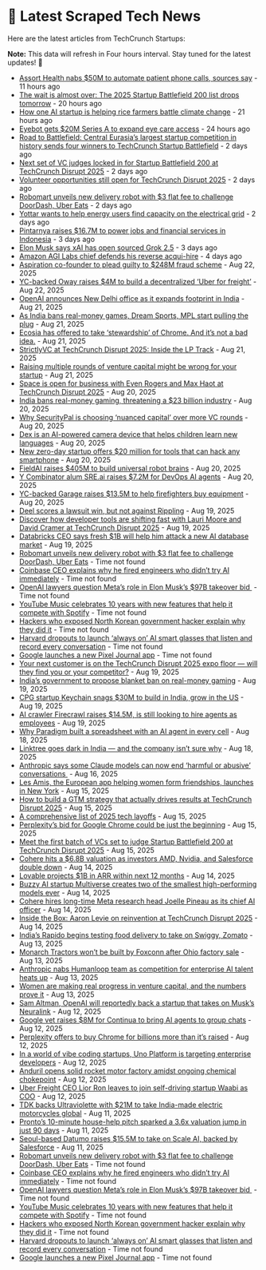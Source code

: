 
# 📰 Latest Scraped Tech News

Here are the latest articles from TechCrunch Startups:

**Note:** This data will refresh in Four hours interval. Stay tuned for the latest updates! 🔄
- [Assort Health nabs $50M to automate patient phone calls, sources say](https://techcrunch.com/2025/08/26/assort-health-nabs-50m-to-automate-patient-phone-calls-sources-say/) - 11 hours ago
- [The wait is almost over: The 2025 Startup Battlefield 200 list drops tomorrow](https://techcrunch.com/2025/08/26/the-wait-is-almost-over-the-2025-startup-battlefield-200-list-drops-tomorrow/) - 20 hours ago
- [How one AI startup is helping rice farmers battle climate change](https://techcrunch.com/2025/08/26/how-one-ai-startup-is-helping-rice-farmers-battle-climate-change/) - 21 hours ago
- [Eyebot gets $20M Series A to expand eye care access](https://techcrunch.com/2025/08/26/eyebot-gets-20m-series-a-to-boost-to-expand-eye-care-access/) - 24 hours ago
- [Road to Battlefield: Central Eurasia’s largest startup competition in history sends four winners to TechCrunch Startup Battlefield](https://techcrunch.com/2025/08/25/road-to-battlefield-central-eurasias-largest-startup-competition-in-history-sends-four-winners-to-techcrunch-startup-battlefield/) - 2 days ago
- [Next set of VC judges locked in for Startup Battlefield 200 at TechCrunch Disrupt 2025](https://techcrunch.com/2025/08/25/next-batch-of-startup-battlefield-200-judges-revealed/) - 2 days ago
- [Volunteer opportunities still open for TechCrunch Disrupt 2025](https://techcrunch.com/2025/08/25/want-to-attend-techcrunch-disrupt-2025-for-free-volunteer-but-the-clocks-ticking/) - 2 days ago
- [Robomart unveils new delivery robot with $3 flat fee to challenge DoorDash, Uber Eats](https://techcrunch.com/2025/08/25/robomart-unveils-new-delivery-robot-with-3-flat-fee-to-challenge-doordash-uber-eats/) - 2 days ago
- [Yottar wants to help energy users find capacity on the electrical grid](https://techcrunch.com/2025/08/25/yottar-wants-to-help-energy-users-find-capacity-on-the-electrical-grid/) - 2 days ago
- [Pintarnya raises $16.7M to power jobs and financial services in Indonesia](https://techcrunch.com/2025/08/24/pintarnya-raises-16-7m-to-power-jobs-and-financial-services-in-indonesia/) - 3 days ago
- [Elon Musk says xAI has open sourced Grok 2.5](https://techcrunch.com/2025/08/24/elon-musk-says-xai-has-open-sourced-grok-2-5/) - 3 days ago
- [Amazon AGI Labs chief defends his reverse acqui-hire](https://techcrunch.com/2025/08/23/amazon-agi-labs-chief-defends-his-reverse-acquihire/) - 4 days ago
- [Aspiration co-founder to plead guilty to $248M fraud scheme](https://techcrunch.com/2025/08/22/aspiration-co-founder-to-plead-guilty-to-248m-fraud-scheme/) - Aug 22, 2025
- [YC-backed Oway raises $4M to build a decentralized ‘Uber for freight’](https://techcrunch.com/2025/08/22/yc-backed-oway-raises-4m-to-build-a-decentralized-uber-for-freight/) - Aug 22, 2025
- [OpenAI announces New Delhi office as it expands footprint in India](https://techcrunch.com/2025/08/21/openai-announces-new-delhi-office-as-it-expands-footprint-in-india/) - Aug 21, 2025
- [As India bans real-money games, Dream Sports, MPL start pulling the plug](https://techcrunch.com/2025/08/21/as-india-bans-real-money-games-dream-sports-mpl-start-pulling-the-plug/) - Aug 21, 2025
- [Ecosia has offered to take ‘stewardship’ of Chrome. And it’s not a bad idea.](https://techcrunch.com/2025/08/21/ecosia-has-offered-to-take-stewardship-of-chrome-and-its-not-a-bad-idea/) - Aug 21, 2025
- [StrictlyVC at TechCrunch Disrupt 2025: Inside the LP Track](https://techcrunch.com/2025/08/21/strictlyvc-at-techcrunch-disrupt-2025-inside-the-lp-track/) - Aug 21, 2025
- [Raising multiple rounds of venture capital might be wrong for your startup](https://techcrunch.com/2025/08/21/raising-multiple-rounds-of-venture-capital-might-be-wrong-for-your-startup/) - Aug 21, 2025
- [Space is open for business with Even Rogers and Max Haot at TechCrunch Disrupt 2025](https://techcrunch.com/2025/08/20/space-is-open-for-business-with-even-rogers-and-max-haot-at-techcrunch-disrupt-2025/) - Aug 20, 2025
- [India bans real-money gaming, threatening a $23 billion industry](https://techcrunch.com/2025/08/20/india-bans-real-money-gaming-threatening-a-23-billion-industry/) - Aug 20, 2025
- [Why SecurityPal is choosing ‘nuanced capital’ over more VC rounds](https://techcrunch.com/podcast/why-securitypal-is-choosing-nuanced-capital-over-more-vc-rounds/) - Aug 20, 2025
- [Dex is an AI-powered camera device that helps children learn new languages](https://techcrunch.com/2025/08/20/dex-is-an-ai-powered-camera-device-that-helps-children-learn-new-languages/) - Aug 20, 2025
- [New zero-day startup offers $20 million for tools that can hack any smartphone](https://techcrunch.com/2025/08/20/new-zero-day-startup-offers-20-million-for-tools-that-can-hack-any-smartphone/) - Aug 20, 2025
- [FieldAI raises $405M to build universal robot brains](https://techcrunch.com/2025/08/20/fieldai-raises-405m-to-build-universal-robot-brains/) - Aug 20, 2025
- [Y Combinator alum SRE.ai raises $7.2M for DevOps AI agents](https://techcrunch.com/2025/08/20/sre-ai-launches-to-automate-complex-enterprise-workflows/) - Aug 20, 2025
- [YC-backed Garage raises $13.5M to help firefighters buy equipment](https://techcrunch.com/2025/08/20/yc-backed-garage-raises-13-5m-to-help-firefighters-buy-equipment/) - Aug 20, 2025
- [Deel scores a lawsuit win, but not against Rippling](https://techcrunch.com/2025/08/19/deel-scores-a-lawsuit-win-but-not-against-rippling/) - Aug 19, 2025
- [Discover how developer tools are shifting fast with Lauri Moore and David Cramer at TechCrunch Disrupt 2025](https://techcrunch.com/2025/08/19/discover-how-developer-tools-are-shifting-fast-with-lauri-moore-and-david-cramer-at-techcrunch-disrupt-2025/) - Aug 19, 2025
- [Databricks CEO says fresh $1B will help him attack a new AI database market](https://techcrunch.com/2025/08/19/databricks-ceo-says-fresh-1b-will-help-him-attack-a-new-ai-database-market/) - Aug 19, 2025
- [Robomart unveils new delivery robot with $3 flat fee to challenge DoorDash, Uber Eats](https://techcrunch.com/2025/08/25/robomart-unveils-new-delivery-robot-with-3-flat-fee-to-challenge-doordash-uber-eats/) - Time not found
- [Coinbase CEO explains why he fired engineers who didn’t try AI immediately](https://techcrunch.com/2025/08/22/coinbase-ceo-explains-why-he-fired-engineers-who-didnt-try-ai-immediately/) - Time not found
- [OpenAI lawyers question Meta’s role in Elon Musk’s $97B takeover bid ](https://techcrunch.com/2025/08/21/openai-lawyers-question-metas-role-in-elon-musks-97b-takeover-bid/) - Time not found
- [YouTube Music celebrates 10 years with new features that help it compete with Spotify](https://techcrunch.com/2025/08/21/youtube-music-celebrates-10-years-with-new-features-that-help-it-compete-with-spotify/) - Time not found
- [Hackers who exposed North Korean government hacker explain why they did it](https://techcrunch.com/2025/08/21/hackers-who-exposed-north-korean-government-hacker-explain-why-they-did-it/) - Time not found
- [Harvard dropouts to launch ‘always on’ AI smart glasses that listen and record every conversation](https://techcrunch.com/2025/08/20/harvard-dropouts-to-launch-always-on-ai-smart-glasses-that-listen-and-record-every-conversation/) - Time not found
- [Google launches a new Pixel Journal app](https://techcrunch.com/2025/08/20/google-launches-a-new-pixel-journal-app/) - Time not found
- [Your next customer is on the TechCrunch Disrupt 2025 expo floor — will they find you or your competitor?](https://techcrunch.com/2025/08/19/your-next-customer-is-on-the-techcrunch-disrupt-2025-expo-floor-will-they-find-you-or-your-competitor/) - Aug 19, 2025
- [India’s government to propose blanket ban on real-money gaming](https://techcrunch.com/2025/08/19/indias-government-to-propose-blanket-ban-on-real-money-gaming/) - Aug 19, 2025
- [CPG startup Keychain snags $30M to build in India, grow in the US](https://techcrunch.com/2025/08/19/cpg-startup-keychain-snags-30m-to-build-in-india-grow-in-the-u-s/) - Aug 19, 2025
- [AI crawler Firecrawl raises $14.5M, is still looking to hire agents as employees](https://techcrunch.com/2025/08/19/ai-crawler-firecrawl-raises-14-5m-is-still-looking-to-hire-agents-as-employees/) - Aug 19, 2025
- [Why Paradigm built a spreadsheet with an AI agent in every cell](https://techcrunch.com/2025/08/18/why-paradigm-built-a-spreadsheet-with-an-ai-agent-in-every-cell/) - Aug 18, 2025
- [Linktree goes dark in India — and the company isn’t sure why](https://techcrunch.com/2025/08/18/linktree-goes-dark-in-india-and-the-company-isnt-sure-why/) - Aug 18, 2025
- [Anthropic says some Claude models can now end ‘harmful or abusive’ conversations ](https://techcrunch.com/2025/08/16/anthropic-says-some-claude-models-can-now-end-harmful-or-abusive-conversations/) - Aug 16, 2025
- [Les Amis, the European app helping women form friendships, launches in New York](https://techcrunch.com/2025/08/15/les-amis-the-european-app-helping-women-form-friendships-launches-in-new-york/) - Aug 15, 2025
- [How to build a GTM strategy that actually drives results at TechCrunch Disrupt 2025](https://techcrunch.com/2025/08/15/how-to-build-a-gtm-strategy-that-actually-drives-results-at-techcrunch-disrupt-2025/) - Aug 15, 2025
- [A comprehensive list of 2025 tech layoffs](https://techcrunch.com/2025/08/15/tech-layoffs-2025-list/) - Aug 15, 2025
- [Perplexity’s bid for Google Chrome could be just the beginning](https://techcrunch.com/podcast/perplexitys-bid-for-google-chrome-could-be-just-the-beginning/) - Aug 15, 2025
- [Meet the first batch of VCs set to judge Startup Battlefield 200 at TechCrunch Disrupt 2025](https://techcrunch.com/2025/08/15/meet-the-first-batch-of-vcs-set-to-judge-startup-battlefield-200-at-techcrunch-disrupt-2025/) - Aug 15, 2025
- [Cohere hits a $6.8B valuation as investors AMD, Nvidia, and Salesforce double down](https://techcrunch.com/2025/08/14/cohere-hits-a-6-8b-valuation-as-investors-amd-nvidia-and-salesforce-double-down/) - Aug 14, 2025
- [Lovable projects $1B in ARR within next 12 months](https://techcrunch.com/2025/08/14/lovable-projects-1b-in-arr-within-next-12-months/) - Aug 14, 2025
- [Buzzy AI startup Multiverse creates two of the smallest high-performing models ever](https://techcrunch.com/2025/08/14/buzzy-ai-startup-multiverse-creates-two-of-the-smallest-high-performing-models-ever/) - Aug 14, 2025
- [Cohere hires long-time Meta research head Joelle Pineau as its chief AI officer](https://techcrunch.com/2025/08/14/cohere-hires-long-time-meta-research-head-joelle-pineau-as-its-chief-ai-officer/) - Aug 14, 2025
- [Inside the Box: Aaron Levie on reinvention at TechCrunch Disrupt 2025](https://techcrunch.com/2025/08/14/inside-the-box-aaron-levie-on-reinvention-at-techcrunch-disrupt-2025/) - Aug 14, 2025
- [India’s Rapido begins testing food delivery to take on Swiggy, Zomato](https://techcrunch.com/2025/08/13/indias-rapido-begins-testing-food-delivery-to-take-on-swiggy-zomato/) - Aug 13, 2025
- [Monarch Tractors won’t be built by Foxconn after Ohio factory sale](https://techcrunch.com/2025/08/13/monarch-tractors-wont-be-built-by-foxconn-after-ohio-factory-sale/) - Aug 13, 2025
- [Anthropic nabs Humanloop team as competition for enterprise AI talent heats up](https://techcrunch.com/2025/08/13/anthropic-nabs-humanloop-team-as-competition-for-enterprise-ai-talent-heats-up/) - Aug 13, 2025
- [Women are making real progress in venture capital, and the numbers prove it](https://techcrunch.com/podcast/women-are-making-real-progress-in-venture-capital-and-the-numbers-prove-it/) - Aug 13, 2025
- [Sam Altman, OpenAI will reportedly back a startup that takes on Musk’s Neuralink](https://techcrunch.com/2025/08/12/sam-altman-openai-will-reportedly-back-a-startup-that-takes-on-musks-neuralink/) - Aug 12, 2025
- [Google vet raises $8M for Continua to bring AI agents to group chats](https://techcrunch.com/2025/08/12/google-vet-raises-8m-for-continua-to-bring-ai-agents-to-group-chats/) - Aug 12, 2025
- [Perplexity offers to buy Chrome for billions more than it’s raised](https://techcrunch.com/2025/08/12/perplexity-offers-to-buy-chrome-for-billions-more-than-its-raised/) - Aug 12, 2025
- [In a world of vibe coding startups, Uno Platform is targeting enterprise developers](https://techcrunch.com/2025/08/12/in-a-world-of-vibe-coding-startups-uno-platform-is-targeting-enterprise-developers/) - Aug 12, 2025
- [Anduril opens solid rocket motor factory amidst ongoing chemical chokepoint](https://techcrunch.com/2025/08/12/anduril-opens-solid-rocket-motor-factory-amidst-ongoing-chemical-chokepoint/) - Aug 12, 2025
- [Uber Freight CEO Lior Ron leaves to join self-driving startup Waabi as COO](https://techcrunch.com/2025/08/12/uber-freight-ceo-lior-ron-joins-self-driving-startup-waabi-as-chief-operating-officer/) - Aug 12, 2025
- [TDK backs Ultraviolette with $21M to take India-made electric motorcycles global](https://techcrunch.com/2025/08/11/tdk-backs-ultraviolette-with-21m-to-take-india-made-electric-motorcycles-global/) - Aug 11, 2025
- [Pronto’s 10-minute house-help pitch sparked a 3.6x valuation jump in just 90 days](https://techcrunch.com/2025/08/11/prontos-10-minute-house-help-pitch-sparked-a-3-6x-valuation-jump-in-just-90-days/) - Aug 11, 2025
- [Seoul-based Datumo raises $15.5M to take on Scale AI, backed by Salesforce](https://techcrunch.com/2025/08/11/seoul-based-datumo-raises-15-5m-to-expand-llm-evaluation-challenging-scale-ai/) - Aug 11, 2025
- [Robomart unveils new delivery robot with $3 flat fee to challenge DoorDash, Uber Eats](https://techcrunch.com/2025/08/25/robomart-unveils-new-delivery-robot-with-3-flat-fee-to-challenge-doordash-uber-eats/) - Time not found
- [Coinbase CEO explains why he fired engineers who didn’t try AI immediately](https://techcrunch.com/2025/08/22/coinbase-ceo-explains-why-he-fired-engineers-who-didnt-try-ai-immediately/) - Time not found
- [OpenAI lawyers question Meta’s role in Elon Musk’s $97B takeover bid ](https://techcrunch.com/2025/08/21/openai-lawyers-question-metas-role-in-elon-musks-97b-takeover-bid/) - Time not found
- [YouTube Music celebrates 10 years with new features that help it compete with Spotify](https://techcrunch.com/2025/08/21/youtube-music-celebrates-10-years-with-new-features-that-help-it-compete-with-spotify/) - Time not found
- [Hackers who exposed North Korean government hacker explain why they did it](https://techcrunch.com/2025/08/21/hackers-who-exposed-north-korean-government-hacker-explain-why-they-did-it/) - Time not found
- [Harvard dropouts to launch ‘always on’ AI smart glasses that listen and record every conversation](https://techcrunch.com/2025/08/20/harvard-dropouts-to-launch-always-on-ai-smart-glasses-that-listen-and-record-every-conversation/) - Time not found
- [Google launches a new Pixel Journal app](https://techcrunch.com/2025/08/20/google-launches-a-new-pixel-journal-app/) - Time not found
